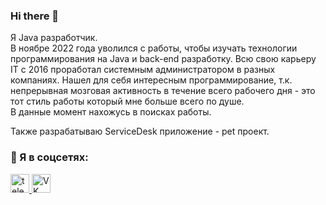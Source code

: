 ### Hi there 👋

Я Java разработчик.<br>
В ноябре 2022 года уволился с работы, чтобы изучать технологии программирования на Java и back-end разработку.
Всю свою карьеру IT с 2016 проработал системным администратором в разных компаниях.
Нашел для себя интересным  программирование, т.к. непрерывная мозговая активность в течение всего рабочего дня - это тот стиль работы который мне больше всего по душе.<br>
В данные момент нахожусь в поисках работы.

Также разрабатываю ServiceDesk приложение - pet проект.

<h3>🤝 Я в соцсетях:</h3>
  <div id="badges">
   <!-- <a href="" target="_blank">
      <img src="https://cdn-icons-png.flaticon.com/512/2504/2504799.png" width="30" height="30" alt="linkedin" />
    </a> -->
     <a href="https://t.me/semidalov" target="_blank">
      <img src="https://cdn-icons-png.flaticon.com/512/2111/2111646.png" width="30" height="30" alt="telegram group" />
    </a>
    <a href="https://vk.com/semidalov" target="_blank">
      <img src="https://cdn-icons-png.flaticon.com/512/145/145813.png" width="30" height="30" alt="VK Badge"/>
    </a>
  </div>


<!--
**semidalov/semidalov** is a ✨ _special_ ✨ repository because its `README.md` (this file) appears on your GitHub profile.

Here are some ideas to get you started:

- 🔭 I’m currently working on ...
- 🌱 I’m currently learning ...
- 👯 I’m looking to collaborate on ...
- 🤔 I’m looking for help with ...
- 💬 Ask me about ...
- 📫 How to reach me: ...
- 😄 Pronouns: ...
- ⚡ Fun fact: ...
-->
